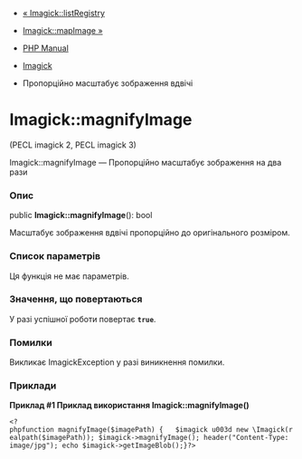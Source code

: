 - [« Imagick::listRegistry](imagick.listregistry.md)
- [Imagick::mapImage »](imagick.mapimage.md)

- [PHP Manual](index.md)
- [Imagick](class.imagick.md)
- Пропорційно масштабує зображення вдвічі

# Imagick::magnifyImage

(PECL imagick 2, PECL imagick 3)

Imagick::magnifyImage — Пропорційно масштабує зображення на два
рази

### Опис

public **Imagick::magnifyImage**(): bool

Масштабує зображення вдвічі пропорційно до оригінального
розміром.

### Список параметрів

Ця функція не має параметрів.

### Значення, що повертаються

У разі успішної роботи повертає **`true`**.

### Помилки

Викликає ImagickException у разі виникнення помилки.

### Приклади

**Приклад #1 Приклад використання **Imagick::magnifyImage()****

`<?phpfunction magnifyImage($imagePath) {   $imagick u003d new \Imagick(realpath($imagePath)); $imagick->magnifyImage(); header("Content-Type: image/jpg"); echo $imagick->getImageBlob();}?> `
